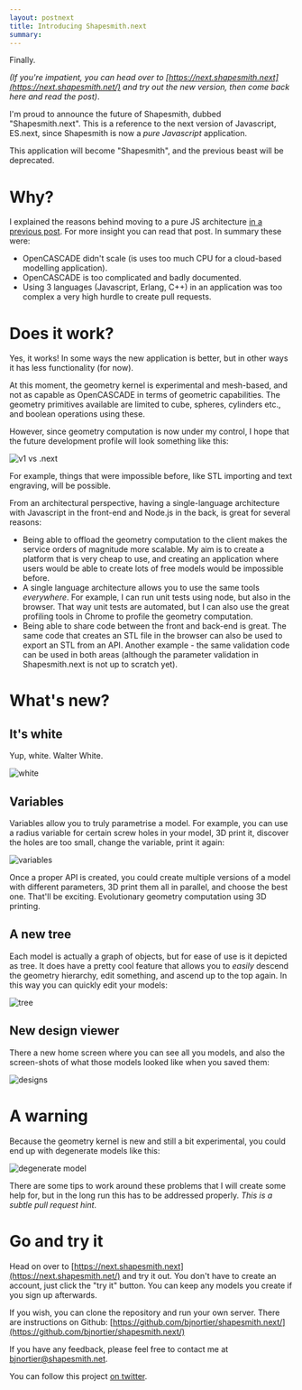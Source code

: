 ```yaml
---
layout: postnext
title: Introducing Shapesmith.next
summary: 
---
```


Finally.

*(If you're impatient, you can head over to [https://next.shapesmith.next](https://next.shapesmith.net/) and try out the new version, then come back here and read the post)*.

I'm proud to announce the future of Shapesmith, dubbed "Shapesmith.next". This is a reference to the next version of Javascript, ES.next, since Shapesmith is now a *pure Javascript* application. 

This application will become "Shapesmith", and the previous beast will be deprecated.

# Why?

I explained the reasons behind moving to a pure JS architecture [in a previous post](http://shapesmith.net/2013/03/06/ProgressUpdate.html). For more insight you can read that post. In summary these were:

 * OpenCASCADE didn't scale (is uses too much CPU for a cloud-based modelling application).
 * OpenCASCADE is too complicated and badly documented.
 * Using 3 languages (Javascript, Erlang, C++) in an application was too complex a very high hurdle to create pull requests.

# Does it work?

Yes, it works! In some ways the new application is better, but in other ways it has less functionality (for now).

At this moment, the geometry kernel is experimental and mesh-based, and not as capable as OpenCASCADE in terms of geometric capabilities. The geometry primitives available are limited to cube, spheres, cylinders etc., and boolean operations using these. 

However, since geometry computation is now under my control, I hope that the future development profile will look something like this:

![v1 vs .next](/img/introducingdotnext/v1vsdotnext.png)

For example, things that were impossible before, like STL importing and text engraving, will be possible. 

From an architectural perspective, having a single-language architecture with Javascript in the front-end and Node.js in the back, is great for several reasons:

 * Being able to offload the geometry computation to the client makes the service orders of magnitude more scalable. My aim is to create a platform that is very cheap to use, and creating an application where users would be able to create lots of free models would be impossible before.
 * A single language architecture allows you to use the same tools *everywhere*. For example, I can run unit tests using node, but also in the browser. That way unit tests are automated, but I can also use the great profiling tools in Chrome to profile the geometry computation.
 * Being able to share code between the front and back-end is great. The same code that creates an STL file in the browser can also be used to export an STL from an API. Another example - the same validation code can be used in both areas (although the parameter validation in Shapesmith.next is not up to scratch yet).

# What's new?

## It's white

Yup, white. Walter White.

![white](/img/introducingdotnext/white.png)

## Variables

Variables allow you to truly parametrise a model. For example, you can use a radius variable for certain screw holes in your model, 3D print it, discover the holes are too small, change the variable, print it again:

![variables](/img/introducingdotnext/variables.png)

Once a proper API is created, you could create multiple versions of a model with different parameters, 3D print them all in parallel, and choose the best one. That'll be exciting. Evolutionary geometry computation using 3D printing.

## A new tree

Each model is actually a graph of objects, but for ease of use is it depicted as tree. It does have a pretty cool feature that allows you to *easily* descend the geometry hierarchy, edit something, and ascend up to the top again. In this way you can quickly edit your models:

![tree](/img/introducingdotnext/tree.png)

## New design viewer

There a new home screen where you can see all you models, and also the screen-shots of what those models looked like when you saved them:

![designs](/img/introducingdotnext/designs.png)

# A warning

<p class="warning">
Because the geometry kernel is new and still a bit experimental, you could end up with degenerate models like this:</p>

![degenerate model](/img/introducingdotnext/degenerate.png)

There are some tips to work around these problems that I will create some help for, but in the long run this has to be addressed properly. *This is a subtle pull request hint*.

# Go and try it

Head on over to [https://next.shapesmith.next](https://next.shapesmith.net/) and try it out. You don't have to create an account, just click the "try it" button. You can keep any models you create if you sign up afterwards.

If you wish, you can clone the repository and run your own server. There are instructions on Github: [https://github.com/bjnortier/shapesmith.next/](https://github.com/bjnortier/shapesmith.next/)

If you have any feedback, please feel free to contact me at [bjnortier@shapesmith.net](mailto:bjnortier@shapesmith.net). 

You can follow this project [on twitter](http://twitter.com/shapesmith).




























